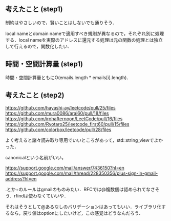 ## 考えたこと (step1)
制約はやさしいので，賢いことはしないでも通りそう．

local nameとdomain nameで適用すべき規則が異なるので，それぞれ別に処理する．local nameを実際のアドレスに還元する処理は元の関数の処理とは独立して行えるので，関数化したい．

## 時間・空間計算量 (step1)
時間・空間計算量ともにO(emails.length * emails[i].length)．

## 考えたこと (step2)
https://github.com/hayashi-ay/leetcode/pull/25/files
https://github.com/mura0086/arai60/pull/18/files
https://github.com/irohafternoon/LeetCode/pull/16/files
https://github.com/Ryotaro25/leetcode_first60/pull/15/files
https://github.com/colorbox/leetcode/pull/28/files

よく考えると諸々読み取り専用でいいところがあって，std::string_viewでよかった．

canonicalという名前がいい，

https://support.google.com/mail/answer/7436150?hl=en
https://support.google.com/mail/thread/228350356/plus-sign-in-gmail-address?hl=en

.とか+のルールはgmailのものみたい．RFCでは@複数個は認められてなさそう．rfindは使わなくていいや．

それはそうとして@あるなしのバリデーションはあってもいい．ライブラリ化するなら，戻り値はoptionにしたいけど，この感覚はどうなんだろう．
